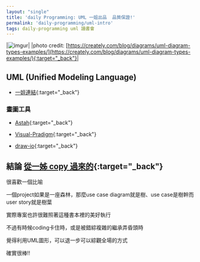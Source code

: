 ```yaml
---
layout: "single"
title: 'daily Programming: UML 一姐出品  品質保證!'
permalink: 'daily-programming/uml-intro'
tags: daily-programming uml 讀書會
---
```


|![imgur](https://d3n817fwly711g.cloudfront.net/uploads/2012/02/UML-Diagram-types-1-1024x658.png)|
|photo credit: [https://creately.com/blog/diagrams/uml-diagram-types-examples/](https://creately.com/blog/diagrams/uml-diagram-types-examples/){:target="_back"}|

## UML (Unified Modeling Language)

- [一姐連結](https://pengpon.github.io/system/2019/12/19/Use-case-diagram.html){:target="_back"}


### 畫圖工具

- [Astah](http://astah.net/){:target="_back"}

- [Visual-Pradigm](https://www.visual-paradigm.com/){:target="_back"}

- [draw-io](https://www.draw.io/){:target="_back"}


## 結論 [從一姊 copy 過來的](https://pengpon.github.io/system/2019/12/19/Use-case-diagram.html){:target="_back"}

很喜歡一個比喻

一個project如果是一座森林，那麼use case diagram就是樹、use case是樹幹而user story就是樹葉

實際專案也許很難照著這種書本裡的美好執行

不過有時候coding卡住時，或是被錯綜複雜的繼承弄昏頭時

覺得利用UML圖形，可以退一步可以綜觀全場的方式

確實很棒!!